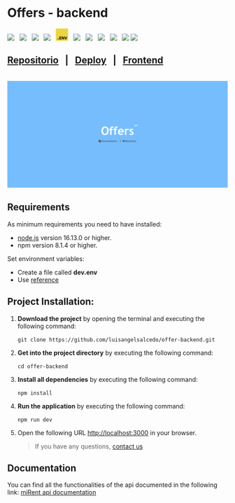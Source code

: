 # Offers - backend

<div>
<img src="https://img.icons8.com/fluency/32/000000/node-js.png"/>&nbsp;&nbsp;
<img src="https://camo.githubusercontent.com/6686b9ef0e21e13c9e7c846340303765c0f36e40a0490bcad453ea9d0d433ea0/68747470733a2f2f7777772e6d656d656e746f746563682e696e2f6173736574732f696d616765732f69636f6e732f657870726573732e706e67" width='30'/>&nbsp;&nbsp;
<img src="https://img.icons8.com/color/48/000000/mysql-logo.png" width="37"/>&nbsp;&nbsp;
<img src="https://iconape.com/wp-content/png_logo_vector/sequelize.png" width="28"/>&nbsp;&nbsp;
<img src="https://raw.githubusercontent.com/motdotla/dotenv/master/dotenv.png" width='28'/>&nbsp;&nbsp;
<img src="https://progsoft.net/images/ejs-icon-bccf3f017751a71ee75c69021ee1020fc0d9067e.jpg" width='28'/>&nbsp;&nbsp;
<img src="https://img.icons8.com/color/32/000000/sass.png"/>&nbsp;&nbsp;
<img src="https://iconape.com/wp-content/files/bb/346157/svg/nodemon-seeklogo.com.svg" width="26">&nbsp;&nbsp;
<img src="https://img.icons8.com/color/32/000000/eslint.png"/>&nbsp;&nbsp;
<img src="https://prettier.io/icon.png"  width='30'/>
<img src="https://img.icons8.com/color/32/000000/heroku.png"/>&nbsp;&nbsp;

</div>

## [Repositorio](https://github.com/luisangelsalcedo/offer-backend) &nbsp;&nbsp;|&nbsp;&nbsp; [Deploy]() &nbsp;&nbsp;|&nbsp;&nbsp; [Frontend]()

<br>
<img src="./public/img/screen-shot.png"/>
<br>

## Requirements

As minimum requirements you need to have installed:

- [node.js](https://nodejs.org/download/release/v16.13.0/) version 16.13.0 or higher.
- npm version 8.1.4 or higher.

Set environment variables:

- Create a file called **dev.env**
- Use [reference](./.env.example)

## Project Installation:

1. **Download the project** by opening the terminal and executing the following command:
   ```
   git clone https://github.com/luisangelsalcedo/offer-backend.git
   ```
2. **Get into the project directory** by executing the following command:
   ```
   cd offer-backend
   ```
3. **Install all dependencies** by executing the following command:
   ```
   npm install
   ```
4. **Run the application** by executing the following command:
   ```
   npm run dev
   ```
5. Open the following URL <http://localhost:3000> in your browser.

   > If you have any questions, [contact us](https://mailto:seemc9@gmail.com)

## Documentation

You can find all the functionalities of the api documented in the following link: [miRent api documentation](https://documenter.getpostman.com/view/11240421/UyxnEkR5)
